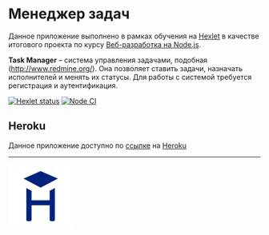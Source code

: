 # Менеджер задач

Данное приложение выполнено в рамках обучения на [Hexlet](https://ru.hexlet.io) в качестве итогового проекта по курсу [Веб-разработка на Node.js](https://ru.hexlet.io/programs/js-web-development).

**Task Manager** – система управления задачами, подобная (http://www.redmine.org/). Она позволяет ставить задачи, назначать исполнителей и менять их статусы. Для работы с системой требуется регистрация и аутентификация.

[![Hexlet status](https://github.com/shakhov/js-web-development-project-lvl4/workflows/hexlet-check/badge.svg)](https://github.com/shakhov/js-web-development-project-lvl4/actions)
[![Node CI](https://github.com/shakhov/js-web-development-project-lvl4/workflows/Node%20CI/badge.svg)](https://github.com/shakhov/js-web-development-project-lvl4/actions)

## Heroku

Данное приложение доступно по [ссылке](https://mighty-headland-48829.herokuapp.com/) на [Heroku](https://www.heroku.com/) 

---

![Hexlet Ltd. logo](https://raw.githubusercontent.com/Hexlet/assets/master/images/hexlet_logo128.png)

